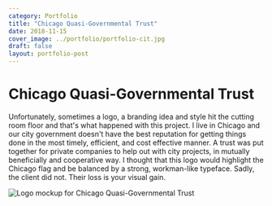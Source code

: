 ```yaml
---
category: Portfolio
title: "Chicago Quasi-Governmental Trust"
date: 2018-11-15
cover_image: ../portfolio/portfolio-cit.jpg
draft: false
layout: portfolio-post
---
```


# Chicago Quasi-Governmental Trust

Unfortunately, sometimes a logo, a branding idea and style hit the cutting room floor and that's what happened with this project. I live in Chicago and our city government doesn't have the best reputation for getting things done in the most timely, efficient, and cost effective manner. A trust was put together for private companies to help out with city projects, in mutually beneficially and cooperative way. I thought that this logo would highlight the Chicago flag and be balanced by a strong, workman-like typeface. Sadly, the client did not. Their loss is your visual gain.

![Logo mockup for Chicago Quasi-Governmental Trust ](../portfolio/portfolio-cit.jpg)
